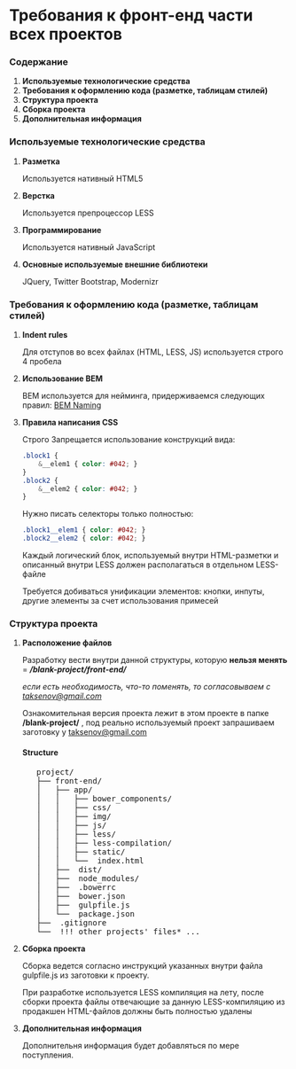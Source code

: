 # Требования к фронт-енд части всех проектов

### Содержание
1. **Используемые технологические средства**
2. **Требования к оформлению кода (разметке, таблицам стилей)**
3. **Структура проекта**
4. **Сборка проекта**
5. **Дополнительная информация**

### Используемые технологические средства

1. **Разметка**

   Используется нативный HTML5

2. **Верстка**

   Используется препроцессор LESS

3. **Программирование**

   Используется нативный JavaScript

4. **Основные используемые внешние библиотеки**

   JQuery, Twitter Bootstrap, Modernizr

### Требования к оформлению кода (разметке, таблицам стилей)

1. **Indent rules**

   Для отступов во всех файлах (HTML, LESS, JS) используется строго 4 пробела 

2. **Использование BEM**

   BEM используется для нейминга, придерживаемся следующих правил: [BEM Naming](http://getbem.com/naming/ "BEM Naming") 

3. **Правила написания CSS**

   Строго Запрещается использование конструкций вида:

   ```css
   .block1 {
       &__elem1 { color: #042; }
   }
   .block2 {
       &__elem2 { color: #042; }
   }
   ```

   Нужно писать селекторы только полностью: 

   ```css
   .block1__elem1 { color: #042; }
   .block2__elem2 { color: #042; }
   ```

   Каждый логический блок, используемый внутри HTML-разметки и описанный внутри LESS должен располагаться в отдельном LESS-файле

   Требуется добиваться унификации элементов: кнопки, инпуты, другие элементы за счет использования примесей

### Структура проекта

1. **Расположение файлов**

   Разработку вести внутри данной структуры, которую **нельзя менять** = ***/blank-project/front-end/***
   
   *если есть необходимость, что-то поменять, то согласовываем с taksenov@gmail.com*
   
   Ознакомительная версия проекта лежит в этом проекте в папке **/blank-project/** , под реально используемый проект запрашиваем заготовку у taksenov@gmail.com

   #### Structure
   <pre>
      project/
      ├── front-end/
      │   ├── app/
      │   │   ├── bower_components/
      │   │   ├── css/
      │   │   ├── img/
      │   │   ├── js/
      │   │   ├── less/
      │   │   ├── less-compilation/
      │   │   ├── static/
      │   │   └──  index.html
      │   ├──  dist/
      │   ├──  node_modules/
      │   ├──  .bowerrc
      │   ├──  bower.json
      │   ├──  gulpfile.js
      │   └──  package.json
      ├──  .gitignore
      └──  !!! other projects' files* ...
   </pre>

4. **Сборка проекта**

   Сборка ведется согласно инструкций указанных внутри файла gulpfile.js из заготовки к проекту.

   При разработке используется LESS компиляция на лету, после сборки проекта файлы отвечающие за данную LESS-компиляцию из продакшен HTML-файлов должны быть полностью удалены

5. **Дополнительная информация**

   Дополнительня информация будет добавляться по мере поступления.
